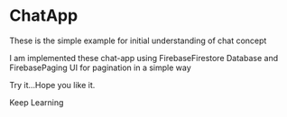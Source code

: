 # ChatApp 
These is the simple example for initial understanding of chat concept

I am implemented these chat-app using FirebaseFirestore Database and FirebasePaging UI for pagination in a simple way

Try it...Hope you like it.

Keep Learning 
